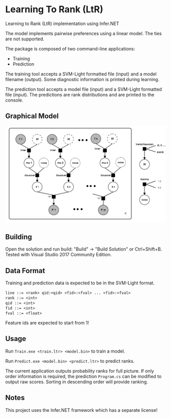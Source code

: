 # Learning To Rank (LtR)
Learning to Rank (LtR) implementation using Infer.NET

The model implements pairwise preferences using a linear model. The ties are not supported.

The package is composed of two command-line applications:
- Training
- Prediction

The training tool accepts a SVM-Light formatted file (input) and a model filename (output). Some diagnostic information is printed during learning.

The prediction tool accepts a model file (input) and a SVM-Light formatted file (input). The predictions are rank distributions and are printed to the console.

## Graphical Model
![TrueSkill/Thurstonian model for LtR](https://github.com/usptact/LearningToRank/blob/master/img/LtR%20Graphical%20Model.png)

## Building
Open the solution and run build: "Build" -> "Build Solution" or Ctrl+Shift+B. Tested with Visual Studio 2017 Community Edition.

## Data Format
Training and prediction data is expected to be in the SVM-Light format.

```
line ::= <rank> qid:<qid> <fid>:<fval> ... <fid>:<fval>
rank ::= <int>
qid ::= <int>
fid ::= <int>
fval ::= <float>
```

Feature ids are expected to start from 1!

## Usage
Run `Train.exe <train.ltr> <model.bin>` to train a model.

Run `Predict.exe <model.bin> <predict.ltr>` to predict ranks.

The current application outputs probability ranks for full picture. If only order information is required, the prediction `Program.cs` can be modified to output raw scores. Sorting in descending order will provide ranking.

## Notes
This project uses the Infer.NET framework which has a separate license!

